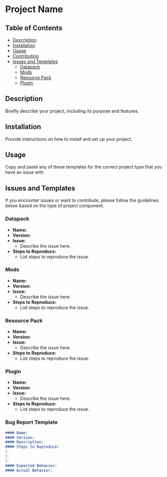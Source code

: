 # Project Name

## Table of Contents

- [Description](#description)
- [Installation](#installation)
- [Usage](#usage)
- [Contributing](#contributing)
- [Issues and Templates](#issues-and-templates)
  - [Datapack](#datapack)
  - [Mods](#mods)
  - [Resource Pack](#resource-pack)
  - [Plugin](#plugin)

## Description

Briefly describe your project, including its purpose and features.

## Installation

Provide instructions on how to install and set up your project.

## Usage

Copy and paste any of these templates for the correct project type that you have an issue with


## Issues and Templates

If you encounter issues or want to contribute, please follow the guidelines below based on the type of project component.

### Datapack

- **Name:**
- **Version:**
- **Issue:**
  - Describe the issue here.
- **Steps to Reproduce:**
  - List steps to reproduce the issue.

### Mods

- **Name:**
- **Version:**
- **Issue:**
  - Describe the issue here.
- **Steps to Reproduce:**
  - List steps to reproduce the issue.

### Resource Pack

- **Name:**
- **Version:**
- **Issue:**
  - Describe the issue here.
- **Steps to Reproduce:**
  - List steps to reproduce the issue.

### Plugin

- **Name:**
- **Version:**
- **Issue:**
  - Describe the issue here.
- **Steps to Reproduce:**
  - List steps to reproduce the issue.

### Bug Report Template

```markdown
#### Name:
#### Version:
#### Description:
#### Steps to Reproduce:
1. 
2. 
3. 
#### Expected Behavior:
#### Actual Behavior:
